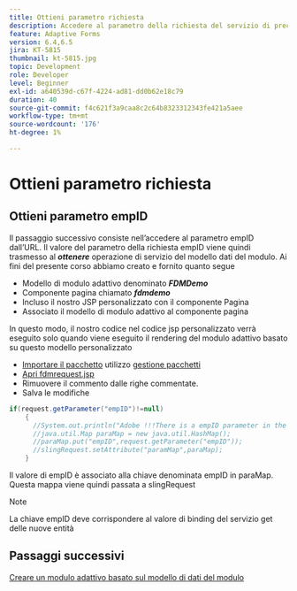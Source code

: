 ```yaml
---
title: Ottieni parametro richiesta
description: Accedere al parametro della richiesta del servizio di precompilazione di un modello di dati del modulo
feature: Adaptive Forms
version: 6.4,6.5
jira: KT-5815
thumbnail: kt-5815.jpg
topic: Development
role: Developer
level: Beginner
exl-id: a640539d-c67f-4224-ad81-dd0b62e18c79
duration: 40
source-git-commit: f4c621f3a9caa8c2c64b8323312343fe421a5aee
workflow-type: tm+mt
source-wordcount: '176'
ht-degree: 1%

---
```


# Ottieni parametro richiesta

## Ottieni parametro empID

Il passaggio successivo consiste nell’accedere al parametro empID dall’URL. Il valore del parametro della richiesta empID viene quindi trasmesso al **_ottenere_** operazione di servizio del modello dati del modulo.
Ai fini del presente corso abbiamo creato e fornito quanto segue

* Modello di modulo adattivo denominato **_FDMDemo_**
* Componente pagina chiamato **_fdmdemo_**
* Incluso il nostro JSP personalizzato con il componente Pagina
* Associato il modello di modulo adattivo al componente pagina

In questo modo, il nostro codice nel codice jsp personalizzato verrà eseguito solo quando viene eseguito il rendering del modulo adattivo basato su questo modello personalizzato

* [Importare il pacchetto](assets/template-page-component.zip) utilizzo [gestione pacchetti](http://localhost:4502/crx/packmgr/index.jsp)
* [Apri fdmrequest.jsp](http://localhost:4502/crx/de/index.jsp#/apps/fdmdemo/component/page/fdmdemo/fdmrequest.jsp)
* Rimuovere il commento dalle righe commentate.
* Salva le modifiche

```java
if(request.getParameter("empID")!=null)
    {
      //System.out.println("Adobe !!!There is a empID parameter in the request "+request.getParameter("empID"));
      //java.util.Map paraMap = new java.util.HashMap();
      //paraMap.put("empID",request.getParameter("empID"));
      //slingRequest.setAttribute("paramMap",paraMap);
    }
```

Il valore di empID è associato alla chiave denominata empID in paraMap. Questa mappa viene quindi passata a slingRequest

>[!NOTE]
>
>La chiave empID deve corrispondere al valore di binding del servizio get delle nuove entità

## Passaggi successivi

[Creare un modulo adattivo basato sul modello di dati del modulo](./create-adaptive-form.md)
